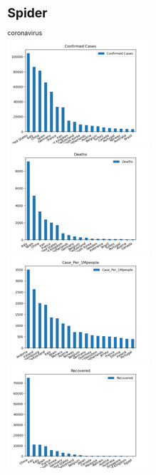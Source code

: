 # Spider

coronavirus
<br/>
<img src="images/coronavius4.png" width="320" height="240">
<img src="images/coronavius1.png" width="320" height="240">
<img src="images/coronavius3.png" width="320" height="240">
<img src="images/coronavius2.png" width="320" height="240">
